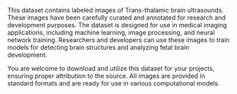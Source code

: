This dataset contains labeled images of Trans-thalamic brain ultrasounds. These images have been carefully curated and annotated for research and development purposes. The dataset is designed for use in medical imaging applications, including machine learning, image processing, and neural network training. Researchers and developers can use these images to train models for detecting brain structures and analyzing fetal brain development.

You are welcome to download and utilize this dataset for your projects, ensuring proper attribution to the source. All images are provided in standard formats and are ready for use in various computational models.
